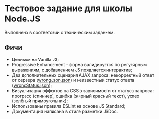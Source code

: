 # Тестовое задание для школы Node.JS

Выполнено в соответсвии с техническим заданием.

## Фичи
- Целиком на Vanilla JS;
- Progressive Enhancement - форма валидируется по регулярным выражениям, с добавлением JS появляется интерактив;
- Два дополнительных сценария AJAX запроса: некорректный ответ от сервера ([wrongJson.json](response/wrongJson.json)) и неизвестный статус ответа ([wrongStatus.json](response/wrongStatus.json));
- Визуализация эффектов на CSS в зависимости от статуса запроса: прогресс (спиннер), ошибка (жирный красный текст), успех (зелёный прямоугольник);
- Использованы правила ESLint на основе JS Standard;
- Документация написана в стиле разметки JSDoc.
